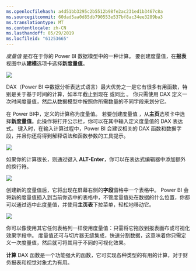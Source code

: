 ```yaml
---
ms.openlocfilehash: a4d51bb3295c2b5512b98fe2ac231ed1b3467c8a
ms.sourcegitcommit: 60dad5aa0d85db790553e537bf8ac34ee3289ba3
ms.translationtype: MT
ms.contentlocale: zh-CN
ms.lasthandoff: 05/29/2019
ms.locfileid: "61253665"
---
```

*度量值* 是存在于你的 Power BI 数据模型中的一种计算。 要创建度量值，在**报表**视图中从**建模**选项卡选择**新度量值**。

![](media/2-5-create-calculated-measures/2-5_1.png)

DAX（Power BI 中数据分析表达式语言）最大优势之一是它有很多有用函数，特别是关于基于时间的计算，如本年截止到现在  或同比  。 你只需使用 DAX 定义一次时间度量值，然后从数据模型中按照你所需数量的不同字段来划分它。

在 Power BI中，定义的计算称为度量值。  若要创建度量值  ，从**主页**选项卡中选择**新度量值**。此操作将打开公示栏，你可以在其中输入定义度量值的 DAX 表达式。 键入时，在输入计算过程中，Power BI 会建议相关的 DAX 函数和数据字段，并且你还将得到解释语法和函数参数的工具提示。

![](media/2-5-create-calculated-measures/2-5_2.png)

如果你的计算很长，则通过键入 **ALT-Enter**，你可以在表达式编辑器中添加额外的换行符。

![](media/2-5-create-calculated-measures/2-5_3.png)

创建新的度量值后，它将出现在屏幕右侧的**字段**窗格中一个表格中。 Power BI 会将新的度量值插入到当前你选中的表格中，不管度量值处在数据的什么位置，你都可以通过选中此度量值，并使用**主页表**下拉菜单，轻松地移动它。

![](media/2-5-create-calculated-measures/2-5_4.png)

你可以像使用其它任何表格列一样使用度量值：只需将它拖放到报表画布或可视化效果字段中。 度量值还可与切片器无缝集成，快速分割数据，这意味着你只需定义一次度量值，然后就可将其用于不同的可视化效果。

**计算** DAX 函数是一个功能强大的函数，它可实现各种类型的有用的计算，对于财务报表和视觉对象尤为有用。

